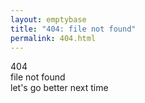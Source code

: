 ```yaml
---
layout: emptybase
title: "404: file not found"
permalink: 404.html
---
```


<div class="maintext">
	404
</div>
<div class="subtext">
	file not found<br>
	let's go better next time
</div>